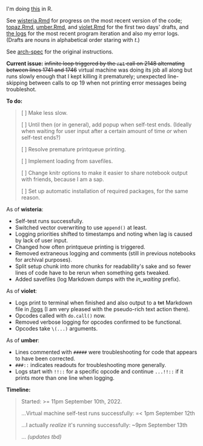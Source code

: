 I'm doing [this](https://challenge.synacor.com/) in R. 

See [wisteria.Rmd](wisteria.Rmd) for progress on the most recent version of the code; [topaz.Rmd](topaz.Rmd), [umber.Rmd](umber.Rmd), and [violet.Rmd](violet.Rmd) for the first two days' drafts, and [the logs](/logs) for the most recent program iteration and also my error logs. (Drafts are nouns in alphabetical order staring with *t*.) 

See [arch-spec](materiel/arch-spec) for the original instructions.

**Current issue:** ~~infinite loop triggered by the `ret` call on 2148 alternating between lines 1741 and 1746~~ virtual machine was doing its job all along but runs slowly enough that I kept killing it prematurely; unexpected line-skipping between calls to op 19 when not printing error messages being troubleshot.

**To do:**

> [ ] Make less slow.
> 
> [ ] Until then (or in general), add popup when self-test ends. (Ideally when waiting for user input after a certain amount of time *or* when self-test ends?)
> 
> [ ] Resolve premature printqueue printing.
>
> [ ] Implement loading from savefiles.
> 
> [ ] Change knitr options to make it easier to share notebook output with friends, because I am a sap.
> 
> [ ] Set up automatic installation of required packages, for the same reason.

As of **wisteria**:

- Self-test runs successfully. 
- Switched vector overwriting to use `append()` at least.
- Logging priorities shifted to timestamps and noting when lag is caused by lack of user input. 
- Changed how often printqueue printing is triggered. 
- Removed extraneous logging and comments (still in previous notebooks for archival purposes). 
- Split setup chunk into more chunks for readability's sake and so fewer lines of code have to be rerun when something gets tweaked. 
- Added savefiles (log Markdown dumps with the *in_waiting* prefix).

As of **violet**:

- Logs print to terminal when finished and also output to a ~~txt~~ Markdown file in [/logs](/logs) (I am very pleased with the pseudo-rich text action there). 
- Opcodes called with `do.call()` now. 
- Removed verbose logging for opcodes confirmed to be functional. 
- Opcodes take `\(...)` arguments.

As of **umber**:

- Lines commented with `#####` were troubleshooting for code that appears to have been corrected. 
- `###::` indicates readouts for troubleshooting more generally. 
- Logs start with `!!::` for a specific opcode and continue `...!!::` if it prints more than one line when logging.

**Timeline:** 

> Started: >= 11pm September 10th, 2022.
> 
> ...Virtual machine self-test runs successfully: =< 1pm September 12th
> 
> ...I actually *realize* it's running successfully: ~9pm September 13th
> 
> ... *(updates tbd)*
